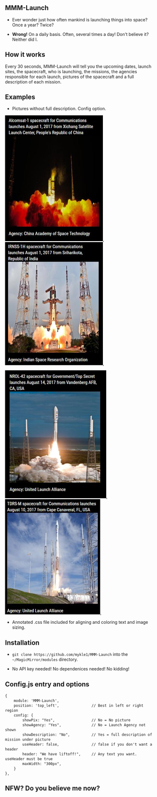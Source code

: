 ## MMM-Launch

* Ever wonder just how often mankind is launching things into space? Once a year? Twice?

* **Wrong!** On a daily basis. Often, several times a day! Don't believe it? Neither did I. 

## How it works

Every 30 seconds, MMM-Launch will tell you the upcoming dates, launch sites, 
the spacecraft, who is launching, the missions, the agencies responsible for 
each launch, pictures of the spacecraft and a full description of each mission.  

## Examples

* Pictures without full description. Config option.

![](pix/1.JPG), ![](pix/2.JPG),

![](pix/4.JPG), ![](pix/3.JPG),

* Annotated .css file included for aligning and coloring text and image sizing.

## Installation

* `git clone https://github.com/mykle1/MMM-Launch` into the `~/MagicMirror/modules` directory.

* No API key needed! No dependenices needed! No kidding!


## Config.js entry and options

    {
        module: 'MMM-Launch',
        position: 'top_left',               // Best in left or right region
        config: {
			showPix: "Yes",                 // No = No picture
			showAgency: "Yes",              // No = Launch Agency not shown
			showDescription: "No",          // Yes = full description of mission under picture
			useHeader: false,               // false if you don't want a header
			header: "We have liftoff!",     // Any text you want. useHeader must be true
			maxWidth: "300px",
        }
    },
	
## NFW? Do you believe me now?
